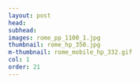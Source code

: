 ```yaml
---
layout: post
head: 
subhead: 
images: rome_pp_1100_1.jpg
thumbnail: rome_hp_350.jpg
m-thumbnail: rome_mobile_hp_332.gif
col: 1
order: 21
---
```

